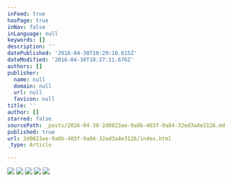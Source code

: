 ```yaml
---
inFeed: true
hasPage: true
inNav: false
inLanguage: null
keywords: []
description: ''
datePublished: '2016-04-30T10:29:10.615Z'
dateModified: '2016-04-30T10:27:11.676Z'
authors: []
publisher:
  name: null
  domain: null
  url: null
  favicon: null
title: ''
author: []
starred: false
sourcePath: _posts/2016-04-30-2d0823ae-9a0b-403f-9a84-32ed3a4e3126.md
published: true
url: 2d0823ae-9a0b-403f-9a84-32ed3a4e3126/index.html
_type: Article

---
```

![](https://the-grid-user-content.s3-us-west-2.amazonaws.com/128777e1-2e32-445b-959e-0afe921bea18.jpg)
![](https://the-grid-user-content.s3-us-west-2.amazonaws.com/60f3eb78-6ea9-4cce-a4b0-b55afbb9009a.jpg)
![](https://the-grid-user-content.s3-us-west-2.amazonaws.com/ee4f3b9e-af0b-4ea1-9b2a-c67bd1a09245.jpg)
![](https://the-grid-user-content.s3-us-west-2.amazonaws.com/fa0aa280-8357-4d3d-a2d3-64695d789505.jpg)
![](https://the-grid-user-content.s3-us-west-2.amazonaws.com/9a0f4aa3-1eaa-42ca-b191-b602c8d478e7.jpg)